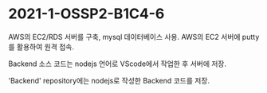 # 2021-1-OSSP2-B1C4-6

AWS의 EC2/RDS 서버를 구축, mysql 데이터베이스 사용.
AWS의 EC2 서버에 putty를 활용하여 원격 접속.

Backend 소스 코드는 nodejs 언어로 VScode에서 작업한 후 서버에 저장.

'Backend' repository에는 nodejs로 작성한 Backend 코드를 저장.
